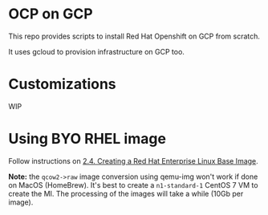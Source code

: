 # OCP on GCP
This repo provides scripts to install Red Hat Openshift on GCP from scratch.

It uses gcloud to provision infrastructure on GCP too.

# Customizations

WIP

# Using BYO RHEL image

Follow instructions on [2.4. Creating a Red Hat Enterprise Linux Base Image](https://access.redhat.com/documentation/en-us/reference_architectures/2018/html/deploying_and_managing_openshift_3.9_on_google_cloud_platform/red_hat_openshift_container_platform_prerequisites#creating_a_red_hat_enterprise_linux_base_image).

**Note:** the `qcow2->raw` image conversion using qemu-img won't work if done on MacOS (HomeBrew). It's best to create a `n1-standard-1` CentOS 7 VM to create the MI. The processing of the images will take a while (10Gb per image).
